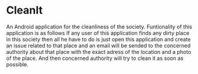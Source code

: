 # CleanIt
An Android application for the cleanliness of the society.
Funtionality of this application is as follows
If any user of this application finds any dirty place in this society then all he have to do is just
open this application and create an issue related to that place and an email will be sended to the concerned authority 
about  that place with the exact adress of the location and a photo of the place. And then concerned authority will
try to clean it as soon as possible.
